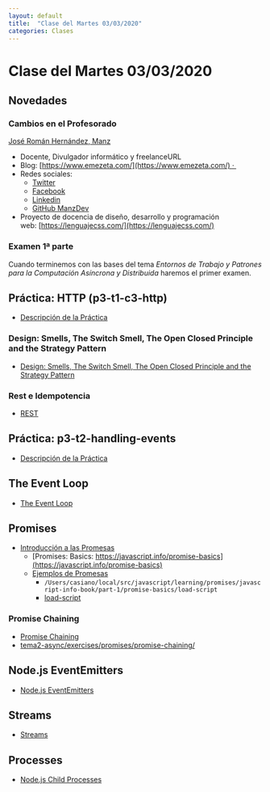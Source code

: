 ```yaml
---
layout: default
title:  "Clase del Martes 03/03/2020"
categories: Clases
---
```


# Clase del Martes 03/03/2020

## Novedades

### Cambios en el Profesorado

[José Román Hernández, Manz ](https://www.emezeta.com/manz)

- Docente, Divulgador informático y freelanceURL 
- Blog: [https://www.emezeta.com/](https://www.emezeta.com/) · 
- Redes sociales: 
  - [Twitter](https://twitter.com/Manz)
  - [Facebook](https://www.facebook.com/emezetablog/)
  - [Linkedin](https://es.linkedin.com/in/joseromanhdez)
  - [GitHub ManzDev](https://github.com/ManzDev)
- Proyecto de docencia de diseño, desarrollo y programación web: [https://lenguajecss.com/](https://lenguajecss.com/)


### Examen 1ª parte

Cuando terminemos con las bases del tema *Entornos de Trabajo y Patrones para la Computación Asíncrona y Distribuida* haremos el primer examen.

## Práctica: HTTP (p3-t1-c3-http)

* [Descripción de la Práctica](https://ull-esit-dsi-1819.github.io/dsi-1819/tema1-introduccion/practicas/p3-t1-c3-http/)

### Design: Smells, The Switch Smell, The Open Closed Principle and the Strategy Pattern

* [Design: Smells, The Switch Smell, The Open Closed Principle and the Strategy Pattern]({{site.baseurl}}/tema1-introduccion/design)


### Rest e Idempotencia

* [REST]({{site.baseurl}}/tema3-web/rest.html)

## Práctica: p3-t2-handling-events

* [Descripción de la Práctica]({{site.baseurl}}/tema2-async/practicas/p3-t2-handling-events/index.html)

## The Event Loop

* [The Event Loop]({{site.baseurl}}/tema2-async/event-loop/)

## Promises

* [Introducción a las Promesas]({{site.baseurl}}/tema2-async/promises)
  * [Promises: Basics: https://javascript.info/promise-basics](https://javascript.info/promise-basics)
  * [Ejemplos de Promesas]({{site.baseurl}}/tema2-async/promise-examples)
    * `/Users/casiano/local/src/javascript/learning/promises/javascript-info-book/part-1/promise-basics/load-script`
    * [load-script](https://github.com/ULL-MII-SYTWS-1920/ull-mii-sytws-1920.github.io/tree/master/tema2-async/exercises/promises/load-script)

<!--
### [Ejercicios en Promise Basics](https://javascript.info/promise-basics#tasks)

### [loadScript Exercise](https://github.com/ULL-MII-SYTWS-1920/ull-mii-sytws-1920.github.io/tree/master/tema2-async/exercises/promises/load-script)

#### Resolve and Reject 

```js
let promise = new Promise(function(resolve, reject) {
  resolve(1);

  setTimeout(() => resolve(2), 1000);
});

promise.then(alert);
```

#### Write a setTimeout with Promises

The built-in function `setTimeout` uses callbacks. 
Create a promise-based alternative.

The function `delay(ms)` should return a promise. 
That promise should resolve after `ms` milliseconds, so that we can add `.then` to it, 
like this:

```js
function delay(ms) {
  // your code

delay(3000).then(() => alert('runs after 3 seconds'));
```

* <a href="https://javascript.info/promise-basics#" target="_blank">Solución</a>

#### Exercises: Exceptions and Promises

* [Exceptions and Promises](https://github.com/ULL-MII-SYTWS-1920/ull-mii-sytws-1920.github.io/tree/master/tema2-async/exercises/promises/exception-inside-promise)
-->

### Promise Chaining

* [Promise Chaining](https://javascript.info/promise-chaining)
* [tema2-async/exercises/promises/promise-chaining/](https://github.com/ULL-MII-SYTWS-1920/ull-mii-sytws-1920.github.io/blob/master/tema2-async/exercises/promises/promise-chaining/)

## Node.js EventEmitters

* [Node.js EventEmitters]({{site.baseurl}}/tema2-async/event-emitter.html)

## Streams

* [Streams]({{site.baseurl}}/tema1-introduccion/streams)

## Processes

* [Node.js Child Processes]({{site.baseurl}}/tema2-async/processes)